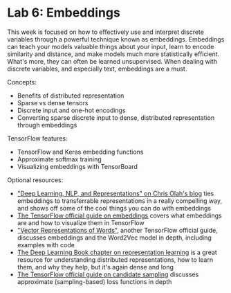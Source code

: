 # Lab 6: Embeddings
This week is focused on how to effectively use and interpret discrete variables through a powerful technique known as embeddings.
Embeddings can teach your models valuable things about your input, learn to encode similarity and distance, and make models much more statistically efficient.
What's more, they can often be learned unsupervised.
When dealing with discrete variables, and especially text, embeddings are a must.

Concepts:
 - Benefits of distributed representation
 - Sparse vs dense tensors
 - Discrete input and one-hot encodings
 - Converting sparse discrete input to dense, distributed representation through embeddings

TensorFlow features:
 - TensorFlow and Keras embedding functions
 - Approximate softmax training
 - Visualizing embeddings with TensorBoard

 Optional resources:
  - ["Deep Learning, NLP, and Representations" on Chris Olah's blog](https://colah.github.io/posts/2014-07-NLP-RNNs-Representations/) ties embeddings to transferrable representations in a really compelling way, and shows off some of the cool things you can do with embeddings
  - [The TensorFlow official guide on embeddings](https://www.tensorflow.org/guide/embedding) covers what embeddings are and how to visualize them in TensorFlow
  - ["Vector Representations of Words"](https://www.tensorflow.org/tutorials/representation/word2vec), another TensorFlow official guide, discusses embeddings and the Word2Vec model in depth, including examples with code
  - [The Deep Learning Book chapter on representation learning](https://www.deeplearningbook.org/contents/representation.html) is a great resource for understanding distributed representations, how to learn them, and why they help, but it's again dense and long
  - [The TensorFlow official guide on candidate sampling](https://www.tensorflow.org/extras/candidate_sampling.pdf) discusses approximate (sampling-based) loss functions in depth
